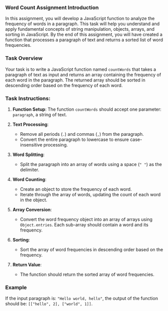 ### Word Count Assignment Introduction

In this assignment, you will develop a JavaScript function to analyze the frequency of words in a paragraph. This task will help you understand and apply fundamental concepts of string manipulation, objects, arrays, and sorting in JavaScript. By the end of this assignment, you will have created a function that processes a paragraph of text and returns a sorted list of word frequencies.

### Task Overview

Your task is to write a JavaScript function named `countWords` that takes a paragraph of text as input and returns an array containing the frequency of each word in the paragraph. The returned array should be sorted in descending order based on the frequency of each word.

### Task Instructions:

1. **Function Setup**: The function `countWords` should accept one parameter: `paragraph`, a string of text.

2. **Text Processing**:

   - Remove all periods (`.`) and commas (`,`) from the paragraph.
   - Convert the entire paragraph to lowercase to ensure case-insensitive processing.

3. **Word Splitting**:

   - Split the paragraph into an array of words using a space (`" "`) as the delimiter.

4. **Word Counting**:

   - Create an object to store the frequency of each word.
   - Iterate through the array of words, updating the count of each word in the object.

5. **Array Conversion**:

   - Convert the word frequency object into an array of arrays using `Object.entries`. Each sub-array should contain a word and its frequency.

6. **Sorting**:

   - Sort the array of word frequencies in descending order based on the frequency.

7. **Return Value**:
   - The function should return the sorted array of word frequencies.

### Example

If the input paragraph is: `"Hello world, hello"`, the output of the function should be: `[["hello", 2], ["world", 1]]`.
